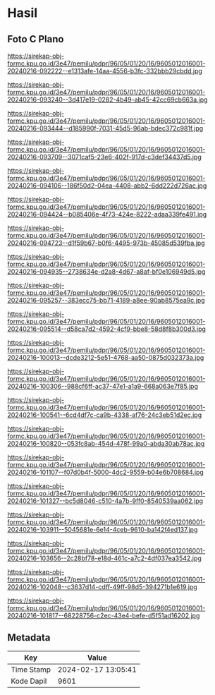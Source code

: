 # Hasil

## Foto C Plano

https://sirekap-obj-formc.kpu.go.id/3e47/pemilu/pdpr/96/05/01/20/16/9605012016001-20240216-092222--e1313afe-14aa-4556-b3fc-332bbb29cbdd.jpg

https://sirekap-obj-formc.kpu.go.id/3e47/pemilu/pdpr/96/05/01/20/16/9605012016001-20240216-093240--3d417e19-0282-4b49-ab45-42cc69cb663a.jpg

https://sirekap-obj-formc.kpu.go.id/3e47/pemilu/pdpr/96/05/01/20/16/9605012016001-20240216-093444--d185990f-7031-45d5-96ab-bdec372c981f.jpg

https://sirekap-obj-formc.kpu.go.id/3e47/pemilu/pdpr/96/05/01/20/16/9605012016001-20240216-093709--3071caf5-23e6-402f-917d-c3def34437d5.jpg

https://sirekap-obj-formc.kpu.go.id/3e47/pemilu/pdpr/96/05/01/20/16/9605012016001-20240216-094106--186f50d2-04ea-4408-abb2-6dd222d726ac.jpg

https://sirekap-obj-formc.kpu.go.id/3e47/pemilu/pdpr/96/05/01/20/16/9605012016001-20240216-094424--b085406e-4f73-424e-8222-adaa339fe491.jpg

https://sirekap-obj-formc.kpu.go.id/3e47/pemilu/pdpr/96/05/01/20/16/9605012016001-20240216-094723--d1f59b67-b0f6-4495-973b-45085d539fba.jpg

https://sirekap-obj-formc.kpu.go.id/3e47/pemilu/pdpr/96/05/01/20/16/9605012016001-20240216-094935--2738634e-d2a8-4d67-a8af-bf0e106949d5.jpg

https://sirekap-obj-formc.kpu.go.id/3e47/pemilu/pdpr/96/05/01/20/16/9605012016001-20240216-095257--383ecc75-bb71-4189-a8ee-90ab8575ea9c.jpg

https://sirekap-obj-formc.kpu.go.id/3e47/pemilu/pdpr/96/05/01/20/16/9605012016001-20240216-095514--d58ca7d2-4592-4cf9-bbe8-58d8f8b300d3.jpg

https://sirekap-obj-formc.kpu.go.id/3e47/pemilu/pdpr/96/05/01/20/16/9605012016001-20240216-100013--dcde3212-5e51-4768-aa50-0875d032373a.jpg

https://sirekap-obj-formc.kpu.go.id/3e47/pemilu/pdpr/96/05/01/20/16/9605012016001-20240216-100306--988cf6ff-ac37-47e1-a1a9-668a063e7f85.jpg

https://sirekap-obj-formc.kpu.go.id/3e47/pemilu/pdpr/96/05/01/20/16/9605012016001-20240216-100541--6cd4df7c-ca9b-4338-af76-24c3eb51d2ec.jpg

https://sirekap-obj-formc.kpu.go.id/3e47/pemilu/pdpr/96/05/01/20/16/9605012016001-20240216-100820--053fc8ab-454d-478f-99a0-abda30ab78ac.jpg

https://sirekap-obj-formc.kpu.go.id/3e47/pemilu/pdpr/96/05/01/20/16/9605012016001-20240216-101107--f07d0b4f-5000-4dc2-9559-b04e6b708684.jpg

https://sirekap-obj-formc.kpu.go.id/3e47/pemilu/pdpr/96/05/01/20/16/9605012016001-20240216-101327--bc5d8046-c510-4a7b-9ff0-8540539aa062.jpg

https://sirekap-obj-formc.kpu.go.id/3e47/pemilu/pdpr/96/05/01/20/16/9605012016001-20240216-103911--5045681e-6e14-4ceb-9610-ba142f4ed137.jpg

https://sirekap-obj-formc.kpu.go.id/3e47/pemilu/pdpr/96/05/01/20/16/9605012016001-20240216-103656--2c28bf78-e18d-461c-a7c2-4df037ea3542.jpg

https://sirekap-obj-formc.kpu.go.id/3e47/pemilu/pdpr/96/05/01/20/16/9605012016001-20240216-102048--c3637d14-cdff-49ff-98d5-394271b1e619.jpg

https://sirekap-obj-formc.kpu.go.id/3e47/pemilu/pdpr/96/05/01/20/16/9605012016001-20240216-101817--68228756-c2ec-43e4-befe-d5f51ad16202.jpg


## Metadata

| Key        | Value               |
| ---------- | ------------------- |
| Time Stamp | 2024-02-17 13:05:41 |
| Kode Dapil | 9601                |



